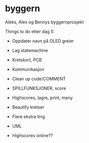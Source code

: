 ﻿# byggern
Aleks, Alex og Bennys byggernprosjekt


Things to do etter dag 5:
  
- Oppdater navn på OLED greier
  
- Lag statemachine
  
- Kretskort, PCB
- Kommunikasjon 
- Clean up code/COMMENT
- SPILLFUNKSJONER, score 
- Highscores, lagre, print, meny
- Beautify kretser
- Flere ekstra ting
- UML
- Highscores online??